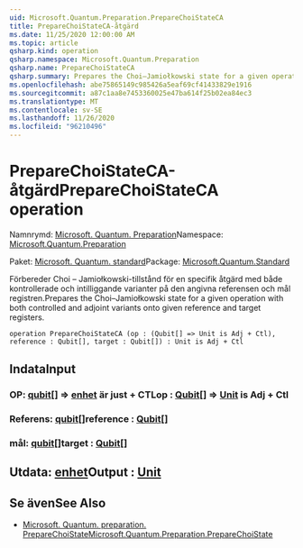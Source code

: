 ```yaml
---
uid: Microsoft.Quantum.Preparation.PrepareChoiStateCA
title: PrepareChoiStateCA-åtgärd
ms.date: 11/25/2020 12:00:00 AM
ms.topic: article
qsharp.kind: operation
qsharp.namespace: Microsoft.Quantum.Preparation
qsharp.name: PrepareChoiStateCA
qsharp.summary: Prepares the Choi–Jamiołkowski state for a given operation with both controlled and adjoint variants onto given reference and target registers.
ms.openlocfilehash: abe75865149c985426a5eaf69cf41433829e1916
ms.sourcegitcommit: a87c1aa8e7453360025e47ba614f25b02ea84ec3
ms.translationtype: MT
ms.contentlocale: sv-SE
ms.lasthandoff: 11/26/2020
ms.locfileid: "96210496"
---
```

# <a name="preparechoistateca-operation"></a><span data-ttu-id="94f5a-102">PrepareChoiStateCA-åtgärd</span><span class="sxs-lookup"><span data-stu-id="94f5a-102">PrepareChoiStateCA operation</span></span>

<span data-ttu-id="94f5a-103">Namnrymd: [Microsoft. Quantum. Preparation](xref:Microsoft.Quantum.Preparation)</span><span class="sxs-lookup"><span data-stu-id="94f5a-103">Namespace: [Microsoft.Quantum.Preparation](xref:Microsoft.Quantum.Preparation)</span></span>

<span data-ttu-id="94f5a-104">Paket: [Microsoft. Quantum. standard](https://nuget.org/packages/Microsoft.Quantum.Standard)</span><span class="sxs-lookup"><span data-stu-id="94f5a-104">Package: [Microsoft.Quantum.Standard](https://nuget.org/packages/Microsoft.Quantum.Standard)</span></span>


<span data-ttu-id="94f5a-105">Förbereder Choi – Jamiołkowski-tillstånd för en specifik åtgärd med både kontrollerade och intilliggande varianter på den angivna referensen och mål registren.</span><span class="sxs-lookup"><span data-stu-id="94f5a-105">Prepares the Choi–Jamiołkowski state for a given operation with both controlled and adjoint variants onto given reference and target registers.</span></span>

```qsharp
operation PrepareChoiStateCA (op : (Qubit[] => Unit is Adj + Ctl), reference : Qubit[], target : Qubit[]) : Unit is Adj + Ctl
```


## <a name="input"></a><span data-ttu-id="94f5a-106">Indata</span><span class="sxs-lookup"><span data-stu-id="94f5a-106">Input</span></span>

### <a name="op--qubit--unit--is-adj--ctl"></a><span data-ttu-id="94f5a-107">OP: [qubit](xref:microsoft.quantum.lang-ref.qubit)[] => [enhet](xref:microsoft.quantum.lang-ref.unit)  är just + CTL</span><span class="sxs-lookup"><span data-stu-id="94f5a-107">op : [Qubit](xref:microsoft.quantum.lang-ref.qubit)[] => [Unit](xref:microsoft.quantum.lang-ref.unit)  is Adj + Ctl</span></span>




### <a name="reference--qubit"></a><span data-ttu-id="94f5a-108">Referens: [qubit](xref:microsoft.quantum.lang-ref.qubit)[]</span><span class="sxs-lookup"><span data-stu-id="94f5a-108">reference : [Qubit](xref:microsoft.quantum.lang-ref.qubit)[]</span></span>




### <a name="target--qubit"></a><span data-ttu-id="94f5a-109">mål: [qubit](xref:microsoft.quantum.lang-ref.qubit)[]</span><span class="sxs-lookup"><span data-stu-id="94f5a-109">target : [Qubit](xref:microsoft.quantum.lang-ref.qubit)[]</span></span>





## <a name="output--unit"></a><span data-ttu-id="94f5a-110">Utdata: [enhet](xref:microsoft.quantum.lang-ref.unit)</span><span class="sxs-lookup"><span data-stu-id="94f5a-110">Output : [Unit](xref:microsoft.quantum.lang-ref.unit)</span></span>



## <a name="see-also"></a><span data-ttu-id="94f5a-111">Se även</span><span class="sxs-lookup"><span data-stu-id="94f5a-111">See Also</span></span>

- [<span data-ttu-id="94f5a-112">Microsoft. Quantum. preparation. PrepareChoiState</span><span class="sxs-lookup"><span data-stu-id="94f5a-112">Microsoft.Quantum.Preparation.PrepareChoiState</span></span>](xref:Microsoft.Quantum.Preparation.PrepareChoiState)
